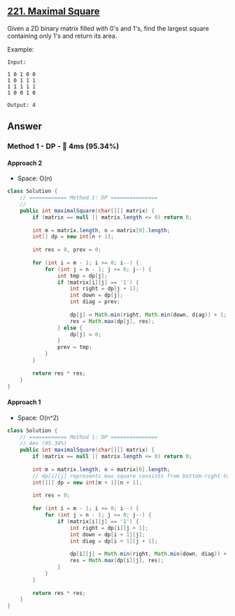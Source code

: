 ## [221. Maximal Square](https://leetcode.com/problems/maximal-square/)

Given a 2D binary matrix filled with 0's and 1's, find the largest square containing only 1's and return its area.

Example:
```
Input: 

1 0 1 0 0
1 0 1 1 1
1 1 1 1 1
1 0 0 1 0

Output: 4
```

## Answer
### Method 1 - DP - :rocket: 4ms (95.34%)
#### Approach 2
- Space: O(n)
```java
class Solution {
    // ============ Method 1: DP ===============
    // 
    public int maximalSquare(char[][] matrix) {
        if (matrix == null || matrix.length <= 0) return 0;
        
        int m = matrix.length, n = matrix[0].length;
        int[] dp = new int[n + 1];
        
        int res = 0, prev = 0;
        
        for (int i = m - 1; i >= 0; i--) {
            for (int j = n - 1; j >= 0; j--) {
                int tmp = dp[j];
                if (matrix[i][j] == '1') {
                    int right = dp[j + 1];
                    int down = dp[j];
                    int diag = prev;
                    
                    dp[j] = Math.min(right, Math.min(down, diag)) + 1;
                    res = Math.max(dp[j], res);
                } else {
                    dp[j] = 0;
                }
                prev = tmp;
            }
        }
        
        return res * res;
    }
}
```
#### Approach 1
- Space: O(n^2)
```java
class Solution {
    // ============ Method 1: DP ===============
    // 4ms (95.34%)
    public int maximalSquare(char[][] matrix) {
        if (matrix == null || matrix.length <= 0) return 0;
        
        int m = matrix.length, n = matrix[0].length;
        // dp[i][j] represents max square consists from bottom-right to (i,j)
        int[][] dp = new int[m + 1][n + 1];
        
        int res = 0;
        
        for (int i = m - 1; i >= 0; i--) {
            for (int j = n - 1; j >= 0; j--) {
                if (matrix[i][j] == '1') {
                    int right = dp[i][j + 1];
                    int down = dp[i + 1][j];
                    int diag = dp[i + 1][j + 1];
                    
                    dp[i][j] = Math.min(right, Math.min(down, diag)) + 1;
                    res = Math.max(dp[i][j], res);
                }
            }
        }
        
        return res * res;
    }
}
```
